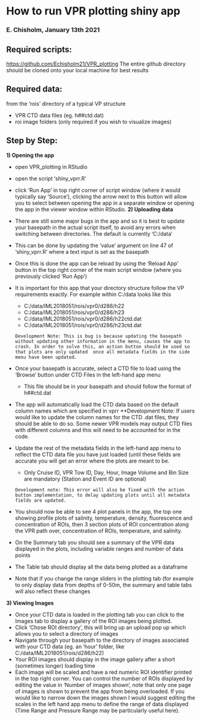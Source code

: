# How to run VPR plotting shiny app
### E. Chisholm, January 13th 2021

## Required scripts:
https://github.com/Echisholm21/VPR_plotting
The entire github directory should be cloned onto your local machine for best results

## Required data:
from the ‘rois’ directory of a typical VP structure
- VPR CTD data files (eg. h##ctd.dat)
- roi image folders (only required if you wish to visualize images)

## Step by Step:
__1) Opening the app__
- open VPR_plotting in RStudio
- open the script ‘shiny_vprr.R’
- click ‘Run App’ in top right corner of script window (where it would typically say ‘Source’), clicking the arrow next to this button will allow you to select between opening the app in a separate window or opening the app in the viewer window within RStudio.
__2) Uploading data__
- There are still some major bugs in the app and so it is best to update your basepath in the actual script itself, to avoid any errors when switching between directories. The default is currently ‘C:/data’
- This can be done by updating the ‘value’ argument on line 47 of ‘shiny_vprr.R’ where a text input is set as the basepath
- Once this is done the app can be reload by using the ‘Reload App’ button in the top right corner of the main script window (where you previously clicked ‘Run App’)
- It is important for this app that your directory structure follow the VP requirements exactly. For example within C:/data looks like this

	 - C:/data/IML2018051/rois/vpr0/d286/h22
   - C:/data/IML2018051/rois/vpr0/d286/h23
   - C:/data/IML2018051/rois/vpr0/d286/h22ctd.dat
   - C:/data/IML2018051/rois/vpr0/d286/h23ctd.dat

	`Development Note: This is bug is because updating the basepath without updating other information in the menu, causes the app to crash. In order to solve this, an action button should be used so that plots are only updated  once all metadata fields in the side menu have been updated. `

- Once your basepath is accurate, select a CTD file to load using the ‘Browse’ button under CTD Files in the left-hand app menu
	- This file should be in your basepath and should follow the format of h##ctd.dat
- The app will automatically load the CTD data based on the default column names which are specified in vprr
	**Development Note: If users would like to update the column names for the CTD .dat files, they should be able to do so. Some newer VPR models may output CTD files with different columns and this will need to be accounted for in the code.
- Update the rest of the metadata fields in the left-hand app menu to reflect the CTD data file you have just loaded (until these fields are accurate you will get an error where the plots are meant to be.
	- Only Cruise ID, VPR Tow ID, Day, Hour, Image Volume and Bin Size are mandatory (Station and Event ID are optional)

    `Development note: This error will also be fixed with the action button implementation, to delay updating plots until all metadata fields are updated.`

- You should now be able to see 4 plot panels in the app, the top one showing profile plots of salinity, temperature, density, fluorescence and concentration of ROIs, then 3 section plots of ROI concentration along the VPR path over, concentration of ROIs, temperature, and salinity.
- On the Summary tab you should see a summary of the VPR data displayed in the plots, including variable ranges and number of data points
- The Table tab should display all the data being plotted as a dataframe
- Note that if you change the range sliders in the plotting tab (for example to only display data from depths of 0-50m, the summary and table tabs will also reflect these changes

__3) Viewing Images__
- Once your CTD data is loaded in the plotting tab you can click to the Images tab to display a gallery of the ROI images being plotted.
- Click ‘Chose ROI directory’, this will bring up an upload pop up which allows you to select a directory of images
- Navigate through your basepath to the directory of images associated with your CTD data (eg. an ‘hour’ folder, like C:/data/IML2018051/rois/d286/h22)
- Your ROI images should display in the image gallery after a short (sometimes longer) loading time
- Each image will be scaled and have a red numeric ROI identifier printed in the top right corner. You can control the number of ROIs displayed by editing the value in ‘Number of images shown’, note that only one page of images is shown to prevent the app from being overloaded. If you would like to narrow down the images shown I would suggest editing the scales in the left hand app menu to define the range of data displayed (Time Range and Pressure Range may be particularly useful here).
